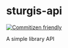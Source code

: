 # sturgis-api

[![Commitizen friendly](https://img.shields.io/badge/commitizen-friendly-brightgreen.svg)](http://commitizen.github.io/cz-cli/)

A simple library API
